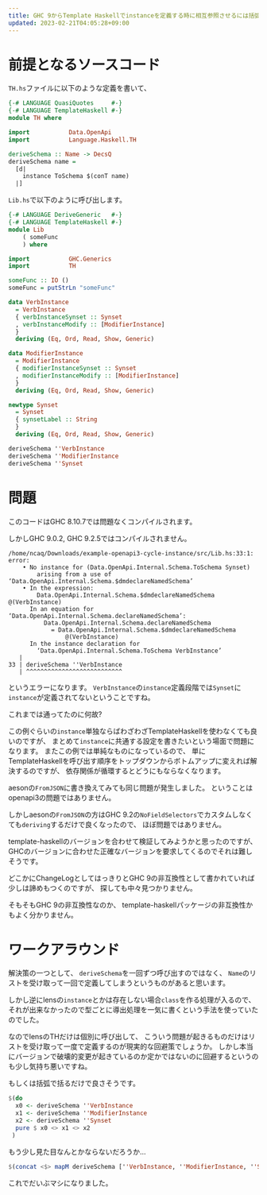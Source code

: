 ```yaml
---
title: GHC 9からTemplate Haskellでinstanceを定義する時に相互参照させるには括弧で括る
updated: 2023-02-21T04:05:28+09:00
---
```


# 前提となるソースコード

`TH.hs`ファイルに以下のような定義を書いて、

~~~hs
{-# LANGUAGE QuasiQuotes     #-}
{-# LANGUAGE TemplateHaskell #-}
module TH where

import           Data.OpenApi
import           Language.Haskell.TH

deriveSchema :: Name -> DecsQ
deriveSchema name =
  [d|
    instance ToSchema $(conT name)
  |]
~~~

`Lib.hs`で以下のように呼び出します。

~~~hs
{-# LANGUAGE DeriveGeneric   #-}
{-# LANGUAGE TemplateHaskell #-}
module Lib
    ( someFunc
    ) where

import           GHC.Generics
import           TH

someFunc :: IO ()
someFunc = putStrLn "someFunc"

data VerbInstance
  = VerbInstance
  { verbInstanceSynset :: Synset
  , verbInstanceModify :: [ModifierInstance]
  }
  deriving (Eq, Ord, Read, Show, Generic)

data ModifierInstance
  = ModifierInstance
  { modifierInstanceSynset :: Synset
  , modifierInstanceModify :: [ModifierInstance]
  }
  deriving (Eq, Ord, Read, Show, Generic)

newtype Synset
  = Synset
  { synsetLabel :: String
  }
  deriving (Eq, Ord, Read, Show, Generic)

deriveSchema ''VerbInstance
deriveSchema ''ModifierInstance
deriveSchema ''Synset
~~~

# 問題

このコードはGHC 8.10.7では問題なくコンパイルされます。

しかしGHC 9.0.2, GHC 9.2.5ではコンパイルされません。

~~~
/home/ncaq/Downloads/example-openapi3-cycle-instance/src/Lib.hs:33:1: error:
    • No instance for (Data.OpenApi.Internal.Schema.ToSchema Synset)
        arising from a use of ‘Data.OpenApi.Internal.Schema.$dmdeclareNamedSchema’
    • In the expression:
        Data.OpenApi.Internal.Schema.$dmdeclareNamedSchema @(VerbInstance)
      In an equation for ‘Data.OpenApi.Internal.Schema.declareNamedSchema’:
          Data.OpenApi.Internal.Schema.declareNamedSchema
            = Data.OpenApi.Internal.Schema.$dmdeclareNamedSchema
                @(VerbInstance)
      In the instance declaration for
        ‘Data.OpenApi.Internal.Schema.ToSchema VerbInstance’
   |
33 | deriveSchema ''VerbInstance
   | ^^^^^^^^^^^^^^^^^^^^^^^^^^^
~~~

というエラーになります。
`VerbInstance`の`instance`定義段階では`Synset`に`instance`が定義されてないということですね。

これまでは通ってたのに何故?

この例ぐらいの`instance`単独ならばわざわざTemplateHaskellを使わなくても良いのですが、
まとめて`instance`に共通する設定を書きたいという場面で問題になります。
またこの例では単純なものになっているので、
単にTemplateHaskellを呼び出す順序をトップダウンからボトムアップに変えれば解決するのですが、
依存関係が循環するとどうにもならなくなります。

aesonの`FromJSON`に書き換えてみても同じ問題が発生しました。
ということはopenapi3の問題ではありません。

しかしaesonの`FromJSON`の方はGHC 9.2の`NoFieldSelectors`でカスタムしなくても`deriving`するだけで良くなったので、
ほぼ問題ではありません。

template-haskellのバージョンを合わせて検証してみようかと思ったのですが、
GHCのバージョンに合わせた正確なバージョンを要求してくるのでそれは難しそうです。

どこかにChangeLogとしてはっきりとGHC 9の非互換性として書かれていれば少しは諦めもつくのですが、
探しても中々見つかりません。

そもそもGHC 9の非互換性なのか、
template-haskellパッケージの非互換性かもよく分かりません。

# ワークアラウンド

解決策の一つとして、
`deriveSchema`を一回ずつ呼び出すのではなく、
`Name`のリストを受け取って一回で定義してしまうというものがあると思います。

しかし逆にlensの`instance`とかは存在しない場合`class`を作る処理が入るので、
それが出来なかったので型ごとに導出処理を一気に書くという手法を使っていたのでした。

なのでlensのTHだけは個別に呼び出して、
こういう問題が起きるものだけはリストを受け取って一度で定義するのが現実的な回避策でしょうか。
しかし本当にバージョンで破壊的変更が起きているのか定かではないのに回避するというのも少し気持ち悪いですね。

もしくは括弧で括るだけで良さそうです。

~~~hs
$(do
  x0 <- deriveSchema ''VerbInstance
  x1 <- deriveSchema ''ModifierInstance
  x2 <- deriveSchema ''Synset
  pure $ x0 <> x1 <> x2
 )
~~~

もう少し見た目なんとかならないだろうか…

~~~hs
$(concat <$> mapM deriveSchema [''VerbInstance, ''ModifierInstance, ''Synset])
~~~

これでだいぶマシになりました。
